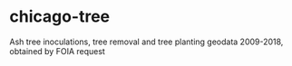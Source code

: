 # chicago-tree

Ash tree inoculations, tree removal and tree planting geodata 2009-2018, obtained by FOIA request
